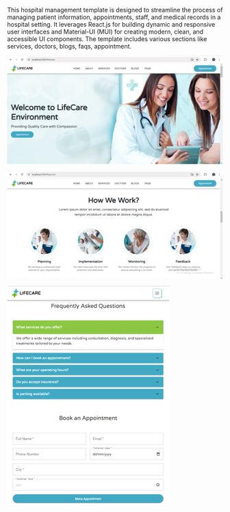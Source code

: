 This hospital management template is designed to streamline the process of managing patient information, appointments, staff, and medical records in a hospital setting. It leverages React.js for building dynamic and responsive user interfaces and Material-UI (MUI) for creating modern, clean, and accessible UI components. The template includes various sections like services, doctors, blogs, faqs, appointment.


![image alt](https://github.com/ishitamangroliya7/Hospital_react_template/blob/4fa8f21f09b708ff34523c17c588f468be4e13bd/Screenshot%20(82).png)

![image alt](https://github.com/ishitamangroliya7/Hospital_react_template/blob/4fa8f21f09b708ff34523c17c588f468be4e13bd/Screenshot%20(83).png)

![image alt](https://github.com/ishitamangroliya7/Hospital_react_template/blob/4fa8f21f09b708ff34523c17c588f468be4e13bd/Screenshot%20(81).png)
